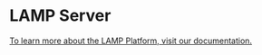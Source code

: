 # LAMP Server

[To learn more about the LAMP Platform, visit our documentation.](https://docs.lamp.digital/)
